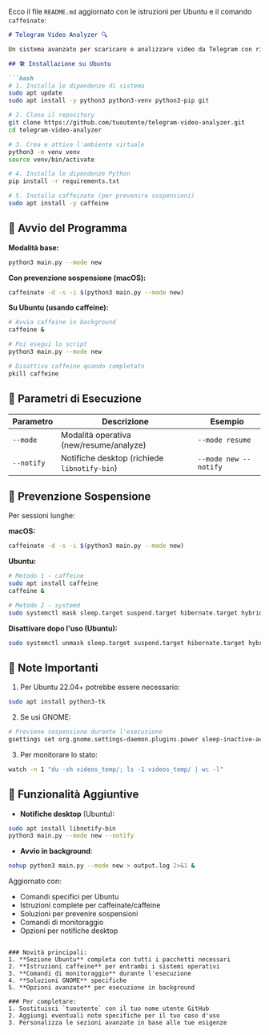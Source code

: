 Ecco il file `README.md` aggiornato con le istruzioni per Ubuntu e il comando `caffeinate`:

```markdown
# Telegram Video Analyzer 🔍

Un sistema avanzato per scaricare e analizzare video da Telegram con riconoscimento facciale.

## 🛠️ Installazione su Ubuntu

```bash
# 1. Installa le dipendenze di sistema
sudo apt update
sudo apt install -y python3 python3-venv python3-pip git

# 2. Clona il repository
git clone https://github.com/tuoutente/telegram-video-analyzer.git
cd telegram-video-analyzer

# 3. Crea e attiva l'ambiente virtuale
python3 -m venv venv
source venv/bin/activate

# 4. Installa le dipendenze Python
pip install -r requirements.txt

# 5. Installa caffeinate (per prevenire sospensioni)
sudo apt install -y caffeine
```

## 🚀 Avvio del Programma

**Modalità base:**
```bash
python3 main.py --mode new
```

**Con prevenzione sospensione (macOS):**
```bash
caffeinate -d -s -i $(python3 main.py --mode new)
```

**Su Ubuntu (usando caffeine):**
```bash
# Avvia caffeine in background
caffeine &

# Poi esegui lo script
python3 main.py --mode new

# Disattiva caffeine quando completato
pkill caffeine
```

## 🔧 Parametri di Esecuzione

| Parametro   | Descrizione                                  | Esempio                     |
|-------------|----------------------------------------------|-----------------------------|
| `--mode`    | Modalità operativa (new/resume/analyze)      | `--mode resume`             |
| `--notify`  | Notifiche desktop (richiede `libnotify-bin`) | `--mode new --notify`       |

## 🛑 Prevenzione Sospensione

Per sessioni lunghe:

**macOS:**
```bash
caffeinate -d -s -i $(python3 main.py --mode new)
```

**Ubuntu:**
```bash
# Metodo 1 - caffeine
sudo apt install caffeine
caffeine &

# Metodo 2 - systemd
sudo systemctl mask sleep.target suspend.target hibernate.target hybrid-sleep.target
```

**Disattivare dopo l'uso (Ubuntu):**
```bash
sudo systemctl unmask sleep.target suspend.target hibernate.target hybrid-sleep.target
```

## 📌 Note Importanti

1. Per Ubuntu 22.04+ potrebbe essere necessario:
```bash
sudo apt install python3-tk
```

2. Se usi GNOME:
```bash
# Previene sospensione durante l'esecuzione
gsettings set org.gnome.settings-daemon.plugins.power sleep-inactive-ac-timeout 0
```

3. Per monitorare lo stato:
```bash
watch -n 1 "du -sh videos_temp/; ls -1 videos_temp/ | wc -l"
```

## 🌟 Funzionalità Aggiuntive

- **Notifiche desktop** (Ubuntu):
```bash
sudo apt install libnotify-bin
python3 main.py --mode new --notify
```

- **Avvio in background**:
```bash
nohup python3 main.py --mode new > output.log 2>&1 &
```

Aggiornato con:
- Comandi specifici per Ubuntu
- Istruzioni complete per caffeinate/caffeine
- Soluzioni per prevenire sospensioni
- Comandi di monitoraggio
- Opzioni per notifiche desktop
```

### Novità principali:
1. **Sezione Ubuntu** completa con tutti i pacchetti necessari
2. **Istruzioni caffeine** per entrambi i sistemi operativi
3. **Comandi di monitoraggio** durante l'esecuzione
4. **Soluzioni GNOME** specifiche
5. **Opzioni avanzate** per esecuzione in background

### Per completare:
1. Sostituisci `tuoutente` con il tuo nome utente GitHub
2. Aggiungi eventuali note specifiche per il tuo caso d'uso
3. Personalizza le sezioni avanzate in base alle tue esigenze
